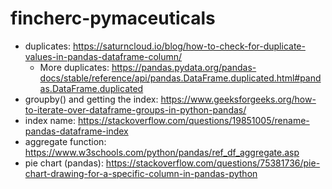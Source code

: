 # fincherc-pymaceuticals

- duplicates: https://saturncloud.io/blog/how-to-check-for-duplicate-values-in-pandas-dataframe-column/
  - More duplicates: https://pandas.pydata.org/pandas-docs/stable/reference/api/pandas.DataFrame.duplicated.html#pandas.DataFrame.duplicated
- groupby() and getting the index: https://www.geeksforgeeks.org/how-to-iterate-over-dataframe-groups-in-python-pandas/
- index name: https://stackoverflow.com/questions/19851005/rename-pandas-dataframe-index
- aggregate function: https://www.w3schools.com/python/pandas/ref_df_aggregate.asp
- pie chart (pandas): https://stackoverflow.com/questions/75381736/pie-chart-drawing-for-a-specific-column-in-pandas-python
